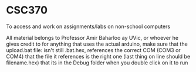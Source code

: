 # CSC370
To access and work on assignments/labs on non-school computers

All material belongs to Professor Amir Baharloo ay UVic, or whoever he gives credit to
for anything that uses the actual arduino, make sure that the upload.bat file:
    isn't still .bat.hex,
    references the correct COM (COM3 or COM4) 
    that the file it references is the right one (last thing on line should be filename.hex)
    that its in the Debug folder when you double click on it to run
